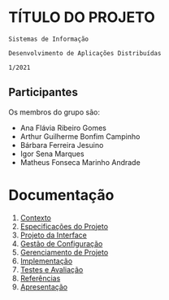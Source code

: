 # TÍTULO DO PROJETO

`Sistemas de Informação`

`Desenvolvimento de Aplicações Distribuídas`

`1/2021`

## Participantes

Os membros do grupo são: 
- Ana Flávia Ribeiro Gomes
- Arthur Guilherme Bonfim Campinho
- Bárbara Ferreira Jesuino
- Igor Sena Marques
- Matheus Fonseca Marinho Andrade

# Documentação

1. [Contexto](docs/1-Contexto.md)
2. [Especificações do Projeto](docs/2-Especificação.md)
3. [Projeto da Interface](docs/3-Interface.md)
4. [Gestão de Configuração](docs/4-Gestão-Configuração.md)
5. [Gerenciamento de Projeto](docs/5-Gerenciamento-Projeto.md)
6. [Implementação](docs/6-Implementação.md)
7. [Testes e Avaliação](docs/7-Testes.md)
8. [Referências](docs/8-Referências.md)
9. [Apresentação](docs/9-Apresentação.md)
